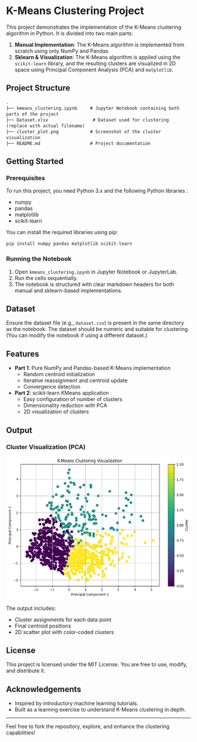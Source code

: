 # K-Means Clustering Project

This project demonstrates the implementation of the K-Means clustering algorithm in Python. It is divided into two main parts:

1. **Manual Implementation**: The K-Means algorithm is implemented from scratch using only NumPy and Pandas.
2. **Sklearn & Visualization**: The K-Means algorithm is applied using the `scikit-learn` library, and the resulting clusters are visualized in 2D space using Principal Component Analysis (PCA) and `matplotlib`.

## Project Structure

```
.
├── kmeans_clustering.ipynb     # Jupyter Notebook containing both parts of the project
├── Dataset.xlsx                 # Dataset used for clustering (replace with actual filename)
├── cluster_plot.png            # Screenshot of the cluster visualization
├── README.md                   # Project documentation
```

## Getting Started

### Prerequisites
To run this project, you need Python 3.x and the following Python libraries :

- numpy
- pandas
- matplotlib
- scikit-learn

You can install the required libraries using pip:

```bash
pip install numpy pandas matplotlib scikit-learn
```

### Running the Notebook
1. Open `kmeans_clustering.ipynb` in Jupyter Notebook or JupyterLab.
2. Run the cells sequentially.
3. The notebook is structured with clear markdown headers for both manual and sklearn-based implementations.

## Dataset
Ensure the dataset file (e.g., `dataset.csv`) is present in the same directory as the notebook. The dataset should be numeric and suitable for clustering. (You can modify the notebook if using a different dataset.)

## Features
- **Part 1**: Pure NumPy and Pandas-based K-Means implementation
  - Random centroid initialization
  - Iterative reassignment and centroid update
  - Convergence detection
- **Part 2**: scikit-learn KMeans application
  - Easy configuration of number of clusters
  - Dimensionality reduction with PCA
  - 2D visualization of clusters

## Output

### Cluster Visualization (PCA)
![Cluster Plot](cluster_plot.png)

The output includes:
- Cluster assignments for each data point
- Final centroid positions
- 2D scatter plot with color-coded clusters

## License
This project is licensed under the MIT License. You are free to use, modify, and distribute it.

## Acknowledgements
- Inspired by introductory machine learning tutorials.
- Built as a learning exercise to understand K-Means clustering in depth.

---

Feel free to fork the repository, explore, and enhance the clustering capabilities!
